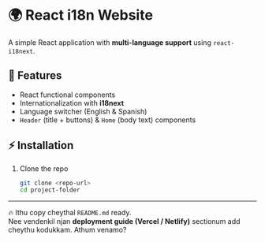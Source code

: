 # 🌍 React i18n Website  

A simple React application with **multi-language support** using `react-i18next`.  

## 🚀 Features  
- React functional components  
- Internationalization with **i18next**  
- Language switcher (English & Spanish)  
- `Header` (title + buttons) & `Home` (body text) components  


## ⚡ Installation  

1. Clone the repo  
   ```bash
   git clone <repo-url>
   cd project-folder


---

🔥 Ithu copy cheythal `README.md` ready.  
Nee vendenkil njan **deployment guide (Vercel / Netlify)** sectionum add cheythu kodukkam. Athum venamo?

